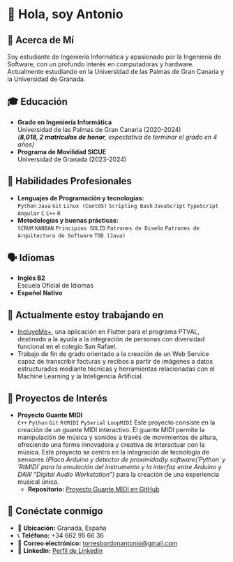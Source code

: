 # 👋 Hola, soy Antonio

## 🚀 Acerca de Mí
Soy estudiante de Ingeniería Informática y apasionado por la Ingeniería de Software, con un profundo interés en computadoras y hardware. Actualmente estudiando en la Universidad de las Palmas de Gran Canaria y la Universidad de Granada.

## 🎓 Educación
- **Grado en Ingeniería Informática**  
  Universidad de las Palmas de Gran Canaria (2020-2024)  
  *(**8,018, 2 matriculas de honor**, expectativa de terminar el grado en 4 años)*
- **Programa de Movilidad SICUE**  
  Universidad de Granada (2023-2024)

## 💼 Habilidades Profesionales
- **Lenguajes de Programación y tecnologías:**  
  `Python` `Java` `Git` `Linux (CentOS)` `Scripting Bash` `JavaScript` `TypeScript` `Angular` `C` `C++` `R`
- **Metodologías y buenas prácticas:**  
  `SCRUM` `KANBAN` `Principios SOLID` `Patrones de Diseño` `Patrones de Arquitectura de Software` `TDD (Java)`

## 🗣️ Idiomas
- **Inglés B2**  
  Escuela Oficial de Idiomas
- **Español Nativo**


## 🌱 Actualmente estoy trabajando en
- [IncluyeMe+](https://github.com/teresitarg22/DGP-IncluyeME), una aplicación en Flutter para el programa PTVAL, destinado a la ayuda a la integración de personas con diversidad funcional en el colegio San Rafael.
- Trabajo de fin de grado orientado a la creación de un Web Service capaz de transcribir facturas y recibos a partir de imágenes a datos estructurados mediante técnicas y herramientas relacionadas con el Machine Learning y la Inteligencia Artificial.

## 🌟 Proyectos de Interés

- **Proyecto Guante MIDI**  
  `C++` `Python` `Git` `RtMIDI` `PySerial` `LoopMIDI`
  Este proyecto consiste en la creación de un guante MIDI interactivo. El guante MIDI permite la manipulación de música y sonidos a través de movimientos de altura, ofreciendo una forma innovadora y creativa de interactuar con la música. Este proyecto se centra en la integración de tecnología de sensores *(Placa Arduino y detector de proximidad)*y software*(´Python´ y ´RtMIDI´ para la emulación del instrumento y la interfaz entre Arduino y DAW "Digital Audio Workstation")* para la creación de una experiencia musical única.
  - **Repositorio:** [Proyecto Guante MIDI en GitHub](https://github.com/antoniotorres02/proyecto_guante_midi)




## 🤝 Conéctate conmigo
- 📍 **Ubicación:** Granada, España
- 📞 **Teléfono:** +34 662 95 66 36
- 📧 **Correo electrónico:** [torresbordonantonio@gmail.com](mailto:torresbordonantonio@gmail.com)
- 🔗 **LinkedIn:** [Perfil de LinkedIn](https://www.linkedin.com/in/antonio-javier-torres-bord%C3%B3n-644737252/)

